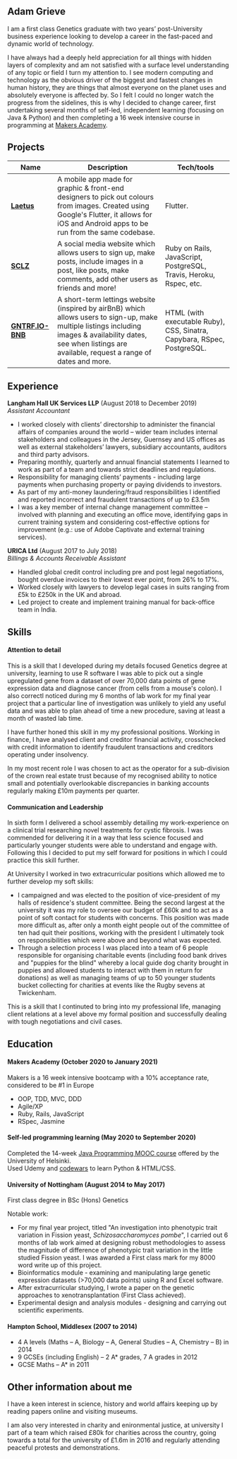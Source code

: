 ## Adam Grieve

I am a first class Genetics graduate with two years’ post-University business experience looking to develop a career in the fast-paced and dynamic world of technology. 

I have always had a deeply held appreciation for all things with hidden layers of complexity and am not satisfied with a surface level understanding of any topic or field I turn my attention to. I see modern computing and technology as the obvious driver of the biggest and fastest changes in human history, they are things that almost everyone on the planet uses and absolutely everyone is affected by. So I felt I could no longer watch the progress from the sidelines, this is why I decided to change career, first undertaking several months of self-led, independent learning (focusing on Java & Python) and then completing a 16 week intensive course in programming at [Makers Academy](https://makers.tech/about-us/).

## Projects

| Name                         | Description       | Tech/tools        |
| ---------------------------- | ----------------- | ----------------- |
| **[Laetus](https://github.com/AdamusBG/laetus)** | A mobile app made for graphic & front-end designers to pick out colours from images. Created using Google's Flutter, it allows for iOS and Android apps to be run from the same codebase. | Flutter. |
| **[SCLZ](https://github.com/alexleesonmill/acebook-SCLZ)** | A social media website which allows users to sign up, make posts, include images in a post, like posts, make comments, add other users as friends and more! | Ruby on Rails, JavaScript, PostgreSQL, Travis, Heroku, Rspec, etc. |
| **[GNTRF.IO-BNB](https://github.com/MykeNuLeng/GNTRF.IO-BNB)** | A short-term lettings website (inspired by airBnB) which allows users to sign-up, make multiple listings including images & availability dates, see when listings are available, request a range of dates and more. | HTML (with executable Ruby), CSS, Sinatra, Capybara, RSpec, PostgreSQL. |

## Experience

**Langham Hall UK Services LLP** (August 2018 to December 2019)  
_Assistant Accountant_

- I worked closely with clients’ directorship to administer the financial affairs of companies around the world – wider team includes internal stakeholders and colleagues in the Jersey, Guernsey and US offices as well as external stakeholders’  lawyers, subsidiary accountants, auditors and third party advisors.
- Preparing monthly, quarterly and annual financial statements I learned to work as part of a team and towards strict deadlines and regulations.
-	Responsibility for managing clients’ payments - including large payments when purchasing property or paying dividends to investors.
- As part of my anti-money laundering/fraud responsibilities I identified and reported incorrect and fraudulent transactions of up to £3.5m
- I was a key	member of internal change management committee – involved with planning and executing an office move, identifying gaps in current training system and considering cost-effective options for improvement (e.g.: use of Adobe Captivate and external training services).


**URICA Ltd** (August 2017 to July 2018)  
_Billings & Accounts Receivable Assistant_

- Handled global credit control including pre and post legal negotiations, bought overdue invoices to their lowest ever point, from 26% to 17%.
-	Worked closely with lawyers to develop legal cases in suits ranging from £5k to £250k in the UK and abroad.
-	Led project to create and implement training manual for back-office team in India.


## Skills

#### Attention to detail

This is a skill that I developed during my details focused Genetics degree at university, learning to use R software I was able to pick out a single upregulated gene from a dataset of over 70,000 data points of gene expression data and diagnose cancer (from cells from a mouse's colon). I also correctl noticed during my 6 months of lab work for my final year project that a particular line of investigation was unlikely to yield any useful data and was able to plan ahead of time a new procedure, saving at least a month of wasted lab time.

I have further honed this skill in my my professional positions. Working in finance, I have analysed client and creditor financial activity, crosschecked with credit information to identify fraudulent transactions and creditors operating under insolvency.

In my most recent role I was chosen to act as the operator for a sub-division of the crown real estate trust because of my recognised ability to notice small and potentially overlookable discrepancies in banking accounts regularly making £10m payments per quarter.

#### Communication and Leadership

In sixth form I delivered a school assembly detailing my work-experience on a clinical trial researching novel treatments for cystic fibrosis. I was commended for delivering it in a way that less science focused and particularly younger students were able to understand and engage with. Following this I decided to put my self forward for positions in which I could practice this skill further.

<span style="font-weight:normal">At University I worked in two extracurricular positions which allowed me to further develop my soft skills:</span>
- I campaigned and was elected to the position of vice-president of my halls of residence's student committee. Being the second largest at the university it was my role to oversee our budget of £60k and to act as a point of soft contact for students with concerns. This position was made more difficult as, after only a month eight people out of the committee of ten had quit their positions, working with the president I ultimately took on responsibilities which were above and beyond what was expected.
- Through a selection process I was placed into a team of 6 people responsible for organising charitable events (including food bank drives and "puppies for the blind" whereby a local guide dog charity brought in puppies and allowed students to interact with them in return for donations) as well as managing teams of up to 50 younger students bucket collecting for charities at events like the Rugby sevens at Twickenham.

This is a skill that I continuted to bring into my professional life, managing client relations at a level above my formal position and successfully dealing with tough negotiations and civil cases.

## Education

#### Makers Academy (October 2020 to January 2021)

Makers is a 16 week intensive bootcamp with a 10% acceptance rate, considered to be \#1 in Europe
- OOP, TDD, MVC, DDD
- Agile/XP
- Ruby, Rails, JavaScript
- RSpec, Jasmine

#### Self-led programming learning (May 2020 to September 2020)

Completed the 14-week [Java Programming MOOC course](https://java-programming.mooc.fi/) offered by the University of Helsinki.  
Used Udemy and [codewars](https://www.codewars.com/users/AdamusBG) to learn Python & HTML/CSS. 

#### University of Nottingham (August 2014 to May 2017)

First class degree in BSc (Hons) Genetics

Notable work:
- For my final year project, titled "An investigation into phenotypic trait variation in Fission yeast, *Schizosaccharomyces pombe*", I carried out 6 months of lab work aimed at designing robust methodologies to assess the magnitude of difference of phenotypic trait variation in the little studied Fission yeast. I was awarded a First class mark for my 8000 word write up of this project.
- Bioinformatics module - examining and manipulating large genetic expression datasets (>70,000 data points) using R and Excel software.
- After extracurricular studying, I wrote a paper on the genetic approaches to xenotransplantation (First Class achieved).
- Experimental design and analysis modules - designing and carrying out scientific experiments.

#### Hampton School, Middlesex (2007 to 2014)

- 4 A levels (Maths – A, Biology – A, General Studies – A, Chemistry – B) in 2014
- 9 GCSEs (including English) – 2 A* grades, 7 A grades in 2012
- GCSE Maths – A* in 2011

## Other information about me

I have a keen interest in science, history and world affairs keeping up by reading papers online and visiting museums.

I am also very interested in charity and enironmental justice, at university I part of a team which raised £80k for charities across the country, going towards a total for the university of £1.6m in 2016 and regularly attending peaceful protests and demonstrations.
